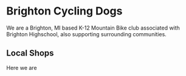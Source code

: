 # Brighton Cycling Dogs

We are a Brighton, MI based K-12 Mountain Bike club associated with Brighton Highschool, also supporting surrounding communities.

<!--@include: ./equipment.md-->

## Local Shops

<!--@include: ./local-shops.md-->

Here we are